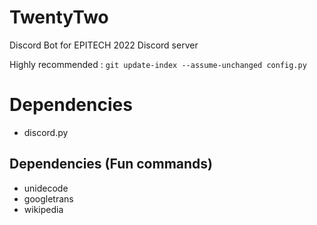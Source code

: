 # TwentyTwo
Discord Bot for EPITECH 2022 Discord server

Highly recommended :
`git update-index --assume-unchanged config.py`

# Dependencies
- discord.py
## Dependencies (Fun commands)
- unidecode
- googletrans
- wikipedia
